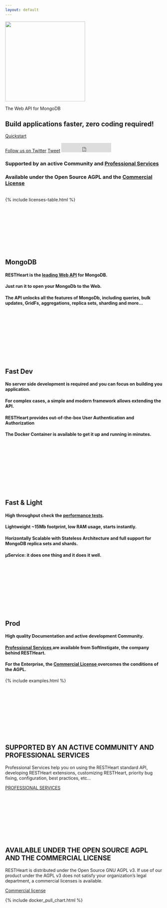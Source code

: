 ```yaml
---
layout: default 
---
```

<div class="container text-center header">
    <img src="{{ " images/rh_logo_vert.png " | prepend: site.baseurl }}" class="img-responsive" width="256">
    <p class="header__desc">The Web API for MongoDB</p>
    <h2 class="header__title">Build applications faster, zero coding required!</h2>
    <a href="/learn/tutorial" class="btn btn-lg">Quickstart</a>
    <p>
        <a href="https://twitter.com/softinstigate" class="twitter-follow-button" data-show-count="false" data-size="large" data-show-screen-name="false">Follow us on Twitter</a>
        <a href="https://twitter.com/share" class="twitter-share-button" data-text="Check out RESTHeart, the open source Web API Server for MongoDB" data-via="softinstigate" data-size="large" data-related="softinstigate" data-hashtags="RESTHeart">Tweet</a>
        <iframe src="https://ghbtns.com/github-btn.html?user=softinstigate&repo=restheart&type=star&count=true&size=large" frameborder="0" scrolling="0" width="160" height="30"></iframe>
    </p>
</div>

<section class="slice bg-light" id="what">
    <div class="container-fluid slice__features">
        <div class="row">
            <div class="col-sm-6 text-center mb-3">
                <h3 class="pt-3">
                    Supported by
                    an active Community and <a href="/services">
                    Professional Services</a>
                </h3>
            </div>
            <div class="col-sm-6 text-center mb-3">
                <h3 class="pt-3">
                    Available under the Open Source AGPL and the
                    <a href="/license">Commercial License</a>
                </h3>
            </div>
            <div class="container-fluid bg-dark">
                &nbsp;
            </div>
            <div class="container">
                {% include licenses-table.html %} 
            </div>
        </div>
        <div class="row">
            <article class="col-lg-3">
                <section class="newsText">
                    <div class="newsText__icon">
                        <svg><use xlink:href=" ../../../images/sprite.svg#mongodb" /></svg>
                    </div>
                    <h2>MongoDB</h2>
                    <h4>RESTHeart is the
                        <strong>
                            <a href="https://docs.mongodb.com/ecosystem/tools/http-interfaces/#restheart-java" target="_blank">leading Web API</a>
                        </strong> for
                        <strong>MongoDB</strong>.
                    </h4>
                    <h4>
                        <strong>Just run it</strong> to open your MongoDb to the Web.
                    </h4>
                    <h4>
                        The API unlocks all the features of MongoDb, including 
                        <strong>queries</strong>,
                        <strong>bulk updates</strong>,
                        <strong>GridFs</strong>,
                        <strong>aggregations</strong>,
                        <strong>replica sets</strong>,
                        <strong>sharding</strong> and more...
                    </h4>
                </section>
            </article>
            <article class="col-lg-3">
                <section class="newsText">
                    <div class="newsText__icon">
                        <svg><use xlink:href="../../../images/sprite.svg#plane" /></svg>
                    </div>
                    <h2>Fast Dev</h2>
                    <h4>
                        <strong>No server side development</strong> is required and you can <strong>focus on building you application</strong>.
                    </h4>
                    <h4>
                        For complex cases, a simple and modern framework allows <strong>extending the API</strong>.
                    </h4>
                    <h4>
                        RESTHeart provides out-of-the-box <strong>User Authentication</strong> and <strong>Authorization</strong>
                    </h4>
                    <h4>
                        The <strong>Docker Container</strong> is available to get it up and running in minutes.
                    </h4>
                </section>
            </article>
            <article class="col-lg-3">
                <section class="newsText">
                    <div class="newsText__icon">
                        <svg><use xlink:href="../../../images/sprite.svg#feather" /></svg>
                    </div>
                    <h2>Fast &amp; Light</h2>
                    <h4>
                        <strong>High throughput</strong> check the
                        <a href="https://restheart.org/learn/performances">performance tests</a>.
                    </h4>
                    <h4>
                        <strong>Lightweight</strong> ~15Mb footprint, low RAM usage, starts instantly.
                    </h4>
                    <h4>
                        <strong>Horizontally Scalable</strong> with
                        <strong>Stateless Architecture</strong> and full support for MongoDB
                        <strong>replica sets and shards</strong>.
                    </h4>
                    <h4>
                        <strong>&#181;Service</strong>: it does one thing and it does it well.
                    </h4>
                </section>
            </article>
            <article class="col-lg-3">
                <section class="newsText">
                    <div class="newsText__icon">
                        <svg><use xlink:href="../../../images/sprite.svg#torch" /></svg>
                    </div>
                    <h2>Prod</h2>
                    <h4>
                        High quality
                        <strong>Documentation</strong> and active development
                        <strong>Community</strong>.
                    </h4>
                    <h4>
                        <a href="/services">
                            <strong>Professional Services</strong>
                        </a>
                        are available from SoftInstigate, the company behind RESTHeart.
                    </h4>
                    <h4>
                        For the Enterprise, the
                        <a href="/license">
                            <strong>Commercial License</strong>
                        </a> 
                        overcomes the conditions of the AGPL.
                    </h4>
                </section>
            </article>
        </div>
    </div>
</section>

{% include examples.html %}

<section class="call-to-action">
    <div class="container">
        <div class="row">
            <div class="col-md-6 mb-5 call-to-action__item call-to-action__first">
                <svg class="call-to-action__icon"><use xlink:href="../../../images/sprite.svg#lamp" /></svg>
                <h2 class="call-to-action__title">SUPPORTED BY AN ACTIVE COMMUNITY AND PROFESSIONAL SERVICES</h2>
                <p class="call-to-action__desc">Professional Services help you on using the RESTHeart standard API, developing RESTHeart extensions, customizing RESTHeart, priority bug fixing, configuration, best practices, etc...</p>
                <a class="btn btn-o" href="/services">PROFESSIONAL SERVICES</a>
            </div>
            <div class="col-md-6 mb-5 call-to-action__item call-to-action__second">
                <svg class="call-to-action__icon"><use xlink:href="../../../images/sprite.svg#thumb" /></svg>
                <h2 class="call-to-action__title">AVAILABLE UNDER THE OPEN SOURCE AGPL AND THE COMMERCIAL LICENSE</h2>
                <p class="call-to-action__desc">RESTHeart is distributed under the Open Source GNU AGPL v3. If use of our product under the AGPL v3 does not satisfy your organization’s legal department, a commercial licenses is available.</p>
                <a class="btn btn-o-white" href="/license">Commercial license</a>
            </div>
        </div>
    </div>
</section>

<section class="chart" id="chart">

{% include docker_pull_chart.html %}

</section>